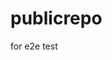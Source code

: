 # publicrepo
for e2e test

























































































































































































































































































































































































































































































































































































































































































































































































































































































































































































































































































































































































































































































































































































































































































































































































































































































































































































































































































































































































































































































































































































































































































































































































































































































































































































































































































































































































































































































































































































































































































































































































































































































































































